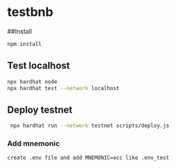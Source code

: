 # testbnb

##Install

```sh
npm install
```
## Test localhost

```sh
npx hardhat node
npx hardhat test --network localhost
```
## Deploy testnet

```sh
 npx hardhat run --network testnet scripts/deploy.js
```

### Add mnemonic
```text
create .env file and add MNEMONIC=ecc like .env_test
```
